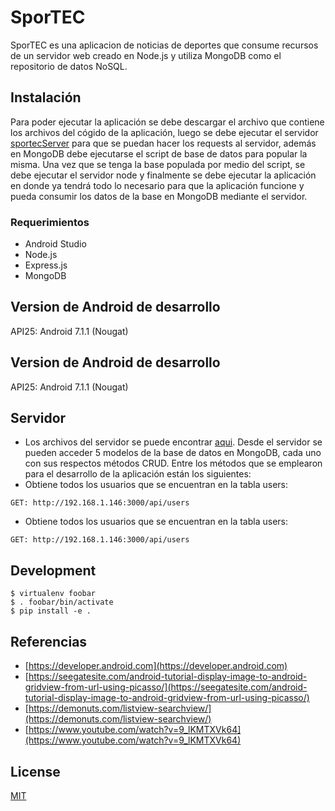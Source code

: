 # SporTEC 
SporTEC es una aplicacion de noticias de deportes que consume recursos
de un servidor web creado en Node.js y utiliza MongoDB como el repositorio de datos
NoSQL.

## Instalación
Para poder ejecutar la aplicación se debe descargar el archivo que contiene  los archivos del cógido 
de la aplicación, luego se debe ejecutar el servidor [sportecServer](https://github.com/diegonm12/SOA/tree/master/SportecServer)
para que se puedan hacer los requests al servidor, además en MongoDB debe ejecutarse el script de base de datos para popular la misma.
Una vez que se tenga la base populada por medio del script, se debe ejecutar el servidor node y finalmente se
debe ejecutar la aplicación en donde ya tendrá todo lo necesario para que la aplicación funcione y pueda consumir 
los datos de la base en MongoDB mediante el servidor. 

### Requerimientos
* Android Studio
* Node.js
* Express.js
* MongoDB


## Version de Android de desarrollo
API25: Android 7.1.1 (Nougat)

## Version de Android de desarrollo
API25: Android 7.1.1 (Nougat)

## Servidor
* Los archivos del servidor se puede encontrar [aqui](https://github.com/diegonm12/SOA/tree/master/SportecServer).
Desde el servidor se pueden acceder 5 modelos de la base de datos en MongoDB, cada uno con sus respectos métodos CRUD. Entre los métodos que se emplearon para el desarrollo de la aplicación están los siguientes:
* Obtiene todos los usuarios que se encuentran en la tabla users:
```
GET: http://192.168.1.146:3000/api/users
```

* Obtiene todos los usuarios que se encuentran en la tabla users:
```
GET: http://192.168.1.146:3000/api/users
```


## Development
```
$ virtualenv foobar
$ . foobar/bin/activate
$ pip install -e .
```

## Referencias
* [https://developer.android.com](https://developer.android.com)
* [https://seegatesite.com/android-tutorial-display-image-to-android-gridview-from-url-using-picasso/](https://seegatesite.com/android-tutorial-display-image-to-android-gridview-from-url-using-picasso/)
* [https://demonuts.com/listview-searchview/](https://demonuts.com/listview-searchview/)
* [https://www.youtube.com/watch?v=9_lKMTXVk64](https://www.youtube.com/watch?v=9_lKMTXVk64)	

## License
[MIT](https://choosealicense.com/licenses/mit/)

